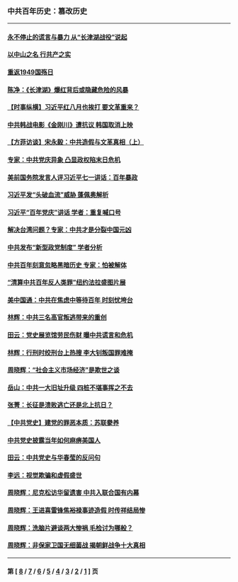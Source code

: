 ### 中共百年历史：篡改历史
---
#### [永不停止的谎言与暴力 从“长津湖战役”说起](../../pages/nf1176115/n13494094.md?09180430) 
#### [以中山之名 行共产之实](../../pages/nf1176115/n13346437.md?09180430) 
#### [重返1949国殇日](../../pages/nf1176115/n13346372.md?09180430) 
#### [陈净：《长津湖》爆红背后或隐藏危险的风暴](../../pages/nf1176115/n13314364.md?09180430) 
#### [【时事纵横】习近平红八月也挨打 要文革重来？](../../pages/nf1176115/n13231393.md?09180430) 
#### [中共韩战电影《金刚川》遭抗议 韩国取消上映](../../pages/nf1176115/n13219114.md?09180430) 
#### [【方菲访谈】宋永毅：中共造假与文革真相（上）](../../pages/nf1176115/n13200760.md?09180430) 
#### [专家：中共党庆异象 凸显政权陷末日危机](../../pages/nf1176115/n13067084.md?09180430) 
#### [美前国务院发言人评习近平七一讲话：百年暴政](../../pages/nf1176115/n13066986.md?09180430) 
#### [习近平发“头破血流”威胁 蓬佩奥解析](../../pages/nf1176115/n13063604.md?09180430) 
#### [习近平“百年党庆”讲话 学者：重复喊口号](../../pages/nf1176115/n13061411.md?09180430) 
#### [解决台湾问题？专家：中共才是分裂中国元凶](../../pages/nf1176115/n13060811.md?09180430) 
#### [中共发布“新型政党制度” 学者分析](../../pages/nf1176115/n13056354.md?09180430) 
#### [中共百年刻意忽略黑暗历史 专家：怕被解体](../../pages/nf1176115/n13056056.md?09180430) 
#### [“清算中共百年反人类罪”纽约法拉盛图片展](../../pages/nf1176115/n13052220.md?09180430) 
#### [美中国通：中共在焦虑中等待百年 时刻忧垮台](../../pages/nf1176115/n13048820.md?09180430) 
#### [林辉：中共三名高官叛逃带来的重创](../../pages/nf1176115/n13035206.md?09180430) 
#### [田云：党史展览馆劳民伤财 曝中共谎言和危机](../../pages/nf1176115/n13033900.md?09180430) 
#### [林辉：行刑时绞刑台上热搜 李大钊叛国罪难掩](../../pages/nf1176115/n13031965.md?09180430) 
#### [周晓辉：“社会主义市场经济”是欺世之谈](../../pages/nf1176115/n13024090.md?09180430) 
#### [岳山：中共一大旧址升级 四桩不堪事挥之不去](../../pages/nf1176115/n13021697.md?09180430) 
#### [张菁：长征是溃败逃亡还是北上抗日？](../../pages/nf1176115/n13020585.md?09180430) 
#### [【中共党史】建党的罪恶本质：苏联豢养](../../pages/nf1176115/n13011888.md?09180430) 
#### [中共党史披露当年如何麻痹美国人](../../pages/nf1176115/n12966400.md?09180430) 
#### [田云：中共党史与华春莹的反问句](../../pages/nf1176115/n12765178.md?09180430) 
#### [李远：视觉欺骗和虚假盛世](../../pages/nf1176115/n12993376.md?09180430) 
#### [周晓辉：尼克松访华留遗害 中共入联合国有内幕](../../pages/nf1176115/n12991422.md?09180430) 
#### [周晓辉：王进喜雷锋焦裕禄事迹造假 时传祥结局惨](../../pages/nf1176115/n12985497.md?09180430) 
#### [周晓辉：洗脑片避谈两大惨祸 毛检讨为哪般？](../../pages/nf1176115/n12971285.md?09180430) 
#### [周晓辉：非保家卫国无细菌战 揭朝鲜战争十大真相](../../pages/nf1176115/n12954161.md?09180430) 

---
#### 第 [ [8](./8.md?09180430) / [7](./7.md?09180430) / [6](./6.md?09180430) / [5](./5.md?09180430) / [4](./4.md?09180430) / [3](./3.md?09180430) / [2](./2.md?09180430) / [1](./1.md?09180430) ] 页
